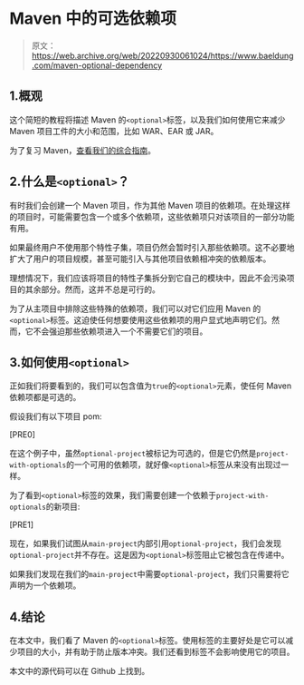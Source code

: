 # Maven 中的可选依赖项

> 原文：<https://web.archive.org/web/20220930061024/https://www.baeldung.com/maven-optional-dependency>

## 1.概观

这个简短的教程将描述 Maven 的`<optional>`标签，以及我们如何使用它来减少 Maven 项目工件的大小和范围，比如 WAR、EAR 或 JAR。

为了复习 Maven，[查看我们的综合指南](/web/20220628114425/https://www.baeldung.com/maven)。

## 2.什么是`<optional>`？

有时我们会创建一个 Maven 项目，作为其他 Maven 项目的依赖项。在处理这样的项目时，可能需要包含一个或多个依赖项，这些依赖项只对该项目的一部分功能有用。

如果最终用户不使用那个特性子集，项目仍然会暂时引入那些依赖项。这不必要地扩大了用户的项目规模，甚至可能引入与其他项目依赖相冲突的依赖版本。

理想情况下，我们应该将项目的特性子集拆分到它自己的模块中，因此不会污染项目的其余部分。然而，这并不总是可行的。

为了从主项目中排除这些特殊的依赖项，我们可以对它们应用 Maven 的`<optional>`标签。这迫使任何想要使用这些依赖项的用户显式地声明它们。然而，它不会强迫那些依赖项进入一个不需要它们的项目。

## 3.如何使用`<optional>`

正如我们将要看到的，我们可以包含值为`true`的`<optional>`元素，使任何 Maven 依赖项都是可选的。

假设我们有以下项目 pom:

[PRE0]

在这个例子中，虽然`optional-project`被标记为可选的，但是它仍然是`project-with-optionals`的一个可用的依赖项，就好像`<optional>`标签从来没有出现过一样。

为了看到`<optional>`标签的效果，我们需要创建一个依赖于`project-with-optionals`的新项目:

[PRE1]

现在，如果我们试图从`main-project`内部引用`optional-project`，我们会发现`optional-project`并不存在。这是因为`<optional>`标签阻止它被包含在传递中。

如果我们发现在我们的`main-project`中需要`optional-project`，我们只需要将它声明为一个依赖项。

## 4.结论

在本文中，我们看了 Maven 的`<optional>`标签。使用标签的主要好处是它可以减少项目的大小，并有助于防止版本冲突。我们还看到标签不会影响使用它的项目。

本文中的源代码可以在 Github 上找到。